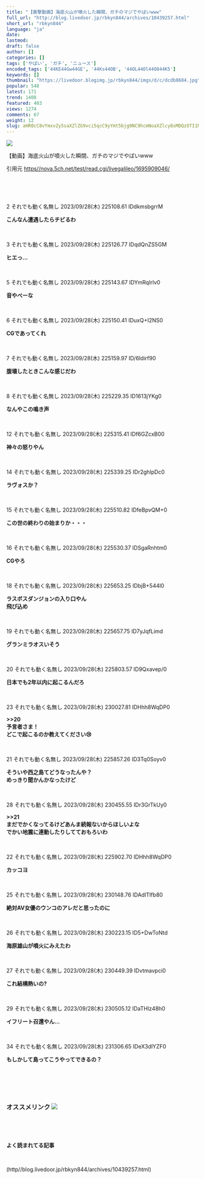 ```yaml
---
title: "【衝撃動画】海底火山が噴火した瞬間、ガチのマジでやばいwww"
full_url: "http://blog.livedoor.jp/rbkyn844/archives/10439257.html"
short_url: "rbkyn844"
language: "ja"
date: 
lastmod: 
draft: false
author: []
categories: []
tags: ['やばい', 'ガチ', 'ニュース']
encoded_tags: ['44KE44Gw44GE', '44Ks44OB', '44OL44Ol44O844K5']
keywords: []
thumbnail: "https://livedoor.blogimg.jp/rbkyn844/imgs/d/c/dcdb8684.jpg"
popular: 548
latest: 171
trend: 1408
featured: 403
views: 1274
comments: 67
weight: 12
slug: aHR0cC8vYmxvZy5saXZlZG9vci5qcC9yYmt5bjg0NC9hcmNoaXZlcy8xMDQzOTI1Ny5odG1s
---
```


![](https://livedoor.blogimg.jp/rbkyn844/imgs/d/c/dcdb8684.jpg)

<div><p>【動画】海底火山が噴火した瞬間、ガチのマジでやばいwww</p><p>引用元 <a href='https//nova.5ch.net/test/read.cgi/livegalileo/1695909046/' target='_blank' title=''>https//nova.5ch.net/test/read.cgi/livegalileo/1695909046/ </a> </p><br> <br> <br> <p class='res1'>2 それでも動く名無し 2023/09/28(木) 225108.61 IDdkmsbgrrM </p> <p class='res2'><b> こんなん遭遇したらチビるわ </b></p><br> <p class='res1'>3 それでも動く名無し 2023/09/28(木) 225126.77 IDqdQnZS5GM </p> <p class='res2'><b> ヒエっ… </b></p><br> <p class='res1'>5 それでも動く名無し 2023/09/28(木) 225143.67 IDYmRqIrlv0 </p> <p class='res2'><b> 音やべーな </b></p><br> <p class='res1'>6 それでも動く名無し 2023/09/28(木) 225150.41 IDuxQ+I2NS0 </p> <p class='res2'><b> CGであってくれ </b></p><br> <p class='res1'>7 それでも動く名無し 2023/09/28(木) 225159.97 ID/6Idirf90 </p> <p class='res2'><b> 腹壊したときこんな感じだわ </b></p><br> <p class='res1'>8 それでも動く名無し 2023/09/28(木) 225229.35 ID1613jYKg0 </p> <p class='res2'><b> なんやこの鳴き声 </b></p><br> <p class='no-pc'></p> <p class='res1'>12 それでも動く名無し 2023/09/28(木) 225315.41 IDf6GZcxB00 </p> <p class='res2'><b> 神々の怒りやん </b></p><br> <p class='res1'>14 それでも動く名無し 2023/09/28(木) 225339.25 IDr2ghlpDc0 </p> <p class='res2'><b> ラヴォスか？ </b></p><br> <p class='res1'>15 それでも動く名無し 2023/09/28(木) 225510.82 IDfeBpvQM+0 </p> <p class='res2'><b> この世の終わりの始まりか・・・ </b></p><br> <p class='res1'>16 それでも動く名無し 2023/09/28(木) 225530.37 IDSgaRnhtm0 </p> <p class='res2'><b> CGやろ </b></p><br> <p class='res1'>18 それでも動く名無し 2023/09/28(木) 225653.25 IDbjB+544l0 </p> <p class='res2'><b> ラスボスダンジョンの入り口やん <br> 飛び込め </b></p><br> <p class='res1'>19 それでも動く名無し 2023/09/28(木) 225657.75 ID7yJqfLimd </p> <p class='res2'><b> グランミラオスいそう </b></p><br> <p class='res1'>20 それでも動く名無し 2023/09/28(木) 225803.57 ID9Qxavep/0 </p> <p class='res2'><b> 日本でも2年以内に起こるんだろ </b></p><br> <p class='res1'>23 それでも動く名無し 2023/09/28(木) 230027.81 IDHhh8WqDP0 </p> <p class='res2'><b> >>20 <br> 予言者さま！ <br> どこで起こるのか教えてください😢 </b></p><br> <p class='res1'>21 それでも動く名無し 2023/09/28(木) 225857.26 ID3Tq0Soyv0 </p> <p class='res2'><b> そういや西之島てどうなったんや？ <br> めっきり聞かんかなったけど </b></p><br> <p class='res1'>28 それでも動く名無し 2023/09/28(木) 230455.55 IDr3GrTkUy0 </p> <p class='res2'><b> >>21 <br> まだでかくなってるけどあんま続報ないからほしいよな <br> でかい地震に連動したりしてておもろいわ </b></p><br> <p class='res1'>22 それでも動く名無し 2023/09/28(木) 225902.70 IDHhh8WqDP0 </p> <p class='res2'><b> カッコヨ </b></p><br> <p class='res1'>25 それでも動く名無し 2023/09/28(木) 230148.76 IDAdlTIfb80 </p> <p class='res2'><b> 絶対AV女優のウンコのアレだと思ったのに </b></p><br> <p class='res1'>26 それでも動く名無し 2023/09/28(木) 230223.15 ID5+DwToNtd </p> <p class='res2'><b> 海原雄山が噴火にみえたわ </b></p><br> <p class='res1'>27 それでも動く名無し 2023/09/28(木) 230449.39 IDvtmavpci0 </p> <p class='res2'><b> これ結構熱いの? </b></p><br> <p class='res1'>29 それでも動く名無し 2023/09/28(木) 230505.12 IDaTHlz48h0 </p> <p class='res2'><b> イフリート召還やん… </b></p><br> <p class='res1'>34 それでも動く名無し 2023/09/28(木) 231306.65 IDeX3dlYZF0 </p> <p class='res2'><b> もしかして島ってこうやってできるの？ </b></p><br> <p id='5077e33f033c4e934bb013c7c4eb8bbd'> </p><br> <br> <p class='no-pc'></p> <h3 class='linkh'>オススメリンク <img src='http//blog.livedoor.jp/rbkyn844/ftp/fusagikom-fikergh.png'></h3> <p class='link2'> </p><br> <p class='no-pc'></p> <p class='no-pc'><br><p><b>よく読まれてる記事</b></p><br></p> </div>

(http//blog.livedoor.jp/rbkyn844/archives/10439257.html)
